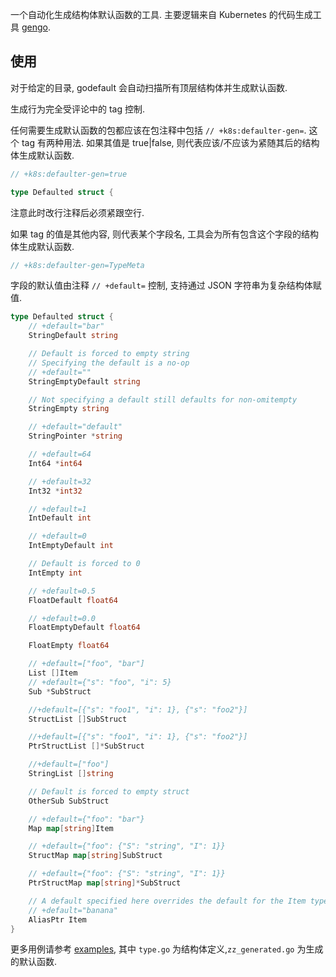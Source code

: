 一个自动化生成结构体默认函数的工具.
主要逻辑来自 Kubernetes 的代码生成工具 [gengo](https://github.com/kubernetes/gengo/blob/master/examples/defaulter-gen/generators/defaulter.go).

## 使用
对于给定的目录, godefault 会自动扫描所有顶层结构体并生成默认函数.

生成行为完全受评论中的 tag 控制.

任何需要生成默认函数的包都应该在包注释中包括 `// +k8s:defaulter-gen=`.
这个 tag 有两种用法.
如果其值是 true|false,
则代表应该/不应该为紧随其后的结构体生成默认函数.
```go
// +k8s:defaulter-gen=true

type Defaulted struct {
```
注意此时改行注释后必须紧跟空行.

如果 tag 的值是其他内容, 则代表某个字段名, 工具会为所有包含这个字段的结构体生成默认函数.
```go
// +k8s:defaulter-gen=TypeMeta
```

字段的默认值由注释 `// +default=` 控制, 支持通过 JSON 字符串为复杂结构体赋值.
```go
type Defaulted struct {
	// +default="bar"
	StringDefault string

	// Default is forced to empty string
	// Specifying the default is a no-op
	// +default=""
	StringEmptyDefault string

	// Not specifying a default still defaults for non-omitempty
	StringEmpty string

	// +default="default"
	StringPointer *string

	// +default=64
	Int64 *int64

	// +default=32
	Int32 *int32

	// +default=1
	IntDefault int

	// +default=0
	IntEmptyDefault int

	// Default is forced to 0
	IntEmpty int

	// +default=0.5
	FloatDefault float64

	// +default=0.0
	FloatEmptyDefault float64

	FloatEmpty float64

	// +default=["foo", "bar"]
	List []Item
	// +default={"s": "foo", "i": 5}
	Sub *SubStruct

	//+default=[{"s": "foo1", "i": 1}, {"s": "foo2"}]
	StructList []SubStruct

	//+default=[{"s": "foo1", "i": 1}, {"s": "foo2"}]
	PtrStructList []*SubStruct

	//+default=["foo"]
	StringList []string

	// Default is forced to empty struct
	OtherSub SubStruct

	// +default={"foo": "bar"}
	Map map[string]Item

	// +default={"foo": {"S": "string", "I": 1}}
	StructMap map[string]SubStruct

	// +default={"foo": {"S": "string", "I": 1}}
	PtrStructMap map[string]*SubStruct

	// A default specified here overrides the default for the Item type
	// +default="banana"
	AliasPtr Item
}
```
更多用例请参考 [examples](./examples/_output_tests), 其中
`type.go` 为结构体定义,`zz_generated.go` 为生成的默认函数.
